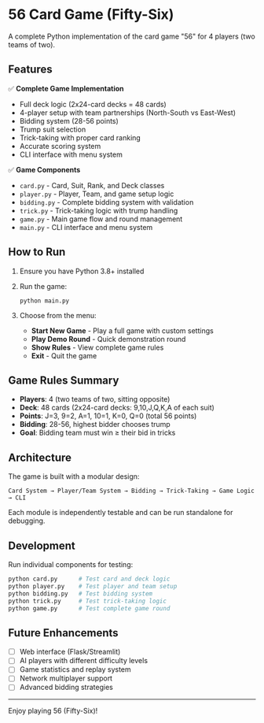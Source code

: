 # 56 Card Game (Fifty-Six)

A complete Python implementation of the card game "56" for 4 players (two teams of two). 

## Features

✅ **Complete Game Implementation**
- Full deck logic (2x24-card decks = 48 cards)
- 4-player setup with team partnerships (North-South vs East-West)
- Bidding system (28-56 points)
- Trump suit selection
- Trick-taking with proper card ranking
- Accurate scoring system
- CLI interface with menu system

✅ **Game Components**
- `card.py` - Card, Suit, Rank, and Deck classes
- `player.py` - Player, Team, and game setup logic  
- `bidding.py` - Complete bidding system with validation
- `trick.py` - Trick-taking logic with trump handling
- `game.py` - Main game flow and round management
- `main.py` - CLI interface and menu system

## How to Run

1. Ensure you have Python 3.8+ installed
2. Run the game:
   ```
   python main.py
   ```

3. Choose from the menu:
   - **Start New Game** - Play a full game with custom settings
   - **Play Demo Round** - Quick demonstration round
   - **Show Rules** - View complete game rules
   - **Exit** - Quit the game

## Game Rules Summary

- **Players**: 4 (two teams of two, sitting opposite)
- **Deck**: 48 cards (2x24-card decks: 9,10,J,Q,K,A of each suit)
- **Points**: J=3, 9=2, A=1, 10=1, K=0, Q=0 (total 56 points)
- **Bidding**: 28-56, highest bidder chooses trump
- **Goal**: Bidding team must win ≥ their bid in tricks

## Architecture

The game is built with a modular design:

```
Card System → Player/Team System → Bidding → Trick-Taking → Game Logic → CLI
```

Each module is independently testable and can be run standalone for debugging.

## Development

Run individual components for testing:
```bash
python card.py      # Test card and deck logic
python player.py    # Test player and team setup
python bidding.py   # Test bidding system
python trick.py     # Test trick-taking logic
python game.py      # Test complete game round
```

## Future Enhancements

- [ ] Web interface (Flask/Streamlit)
- [ ] AI players with different difficulty levels
- [ ] Game statistics and replay system
- [ ] Network multiplayer support
- [ ] Advanced bidding strategies

---

Enjoy playing 56 (Fifty-Six)!
